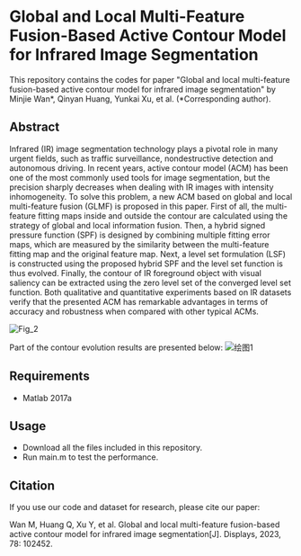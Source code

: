 # Global and Local Multi-Feature Fusion-Based Active Contour Model for Infrared Image Segmentation
This repository contains the codes for paper "Global and local multi-feature fusion-based active contour model for infrared image segmentation" by Minjie Wan*, Qinyan Huang, Yunkai Xu, et al. (*Corresponding author). 

## Abstract
Infrared (IR) image segmentation technology plays a pivotal role in many urgent fields, such as traffic surveillance, nondestructive detection and autonomous driving. In recent years, active contour model (ACM) has been one of the most commonly used tools for image segmentation, but the precision sharply decreases when dealing with IR images with intensity inhomogeneity. To solve this problem, a new ACM based on global and local multi-feature fusion (GLMF) is proposed in this paper. First of all, the multi-feature fitting maps inside and outside the contour are calculated using the strategy of global and local information fusion. Then, a hybrid signed pressure function (SPF) is designed by combining multiple fitting error maps, which are measured by the similarity between the multi-feature fitting map and the original feature map. Next, a level set formulation (LSF) is constructed using the proposed hybrid SPF and the level set function is thus evolved. Finally, the contour of IR foreground object with visual saliency can be extracted using the zero level set of the converged level set function. Both qualitative and quantitative experiments based on IR datasets verify that the presented ACM has remarkable advantages in terms of accuracy and robustness when compared with other typical ACMs.

![Fig_2](https://github.com/user-attachments/assets/c4ebbd8d-4bdb-4352-8cde-28b8e80f9487)

Part of the contour evolution results are presented below: 
![绘图1](https://github.com/user-attachments/assets/e25324f8-f263-4918-b76c-059d4eceda77)


## Requirements
- Matlab 2017a

## Usage
- Download all the files included in this repository.
- Run main.m to test the performance.

## Citation
If you use our code and dataset for research, please cite our paper:

Wan M, Huang Q, Xu Y, et al. Global and local multi-feature fusion-based active contour model for infrared image segmentation[J]. Displays, 2023, 78: 102452.
